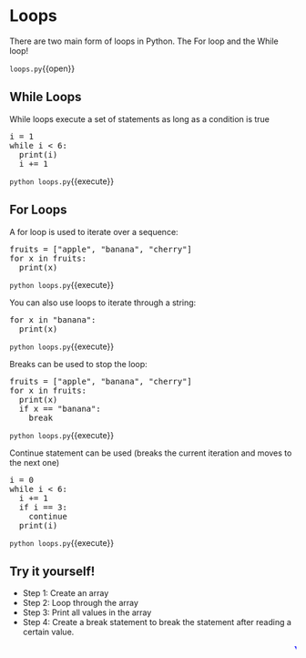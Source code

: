 # Loops

There are two main form of loops in Python. The For loop and the While loop!

`loops.py`{{open}}

## While Loops
While loops execute a set of statements as long as a condition is true

<pre class="file" data-filename="loops.py" data-target="replace">
i = 1
while i < 6:
  print(i)
  i += 1
</pre>

`python loops.py`{{execute}}

## For Loops
A for loop is used to iterate over a sequence:

<pre class="file" data-filename="loops.py" data-target="replace">
fruits = ["apple", "banana", "cherry"]
for x in fruits:
  print(x)
</pre>

`python loops.py`{{execute}}

You can also use loops to iterate through a string:

<pre class="file" data-filename="loops.py" data-target="replace">
for x in "banana":
  print(x)
</pre>

`python loops.py`{{execute}}

Breaks can be used to stop the loop:

<pre class="file" data-filename="loops.py" data-target="replace">
fruits = ["apple", "banana", "cherry"]
for x in fruits:
  print(x)
  if x == "banana":
    break
</pre>

`python loops.py`{{execute}}

Continue statement can be used (breaks the current iteration and moves to the next one)

<pre class="file" data-filename="loops.py" data-target="replace">
i = 0
while i < 6:
  i += 1
  if i == 3:
    continue
  print(i)
</pre>

`python loops.py`{{execute}}

  ## Try it yourself!
  - Step 1: Create an array
  - Step 2: Loop through the array
  - Step 3: Print all values in the array
  - Step 4: Create a break statement to break the statement after reading a certain value.


<marquee style='color: blue;'><b>Yay you've completed part 1!</b></marquee>
